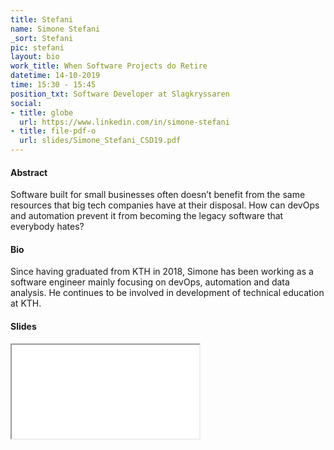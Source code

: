 ```yaml
---
title: Stefani
name: Simone Stefani
_sort: Stefani
pic: stefani
layout: bio
work_title: When Software Projects do Retire
datetime: 14-10-2019
time: 15:30 - 15:45
position_txt: Software Developer at Slagkryssaren
social:
- title: globe
  url: https://www.linkedin.com/in/simone-stefani
- title: file-pdf-o
  url: slides/Simone_Stefani_CSD19.pdf
---
```


#### Abstract
Software built for small businesses often doesn’t benefit from the same resources that big tech companies have at their disposal. How can devOps and automation prevent it from becoming the legacy software that everybody hates?

#### Bio
Since having graduated from KTH in 2018, Simone has been working as a software engineer mainly focusing on devOps, automation and data analysis. He continues to be involved in development of technical education at KTH.

#### Slides
<iframe class="slides" src="pdf/web/viewer.html?file=/slides/Simone_Stefani_CSD19.pdf"></iframe>




